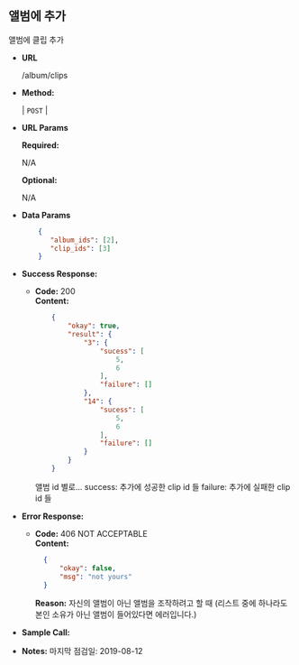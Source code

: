 **앨범에 추가**
----
  앨범에 클립 추가

* **URL**

  /album/clips

* **Method:**

  | `POST` |
  
*  **URL Params**

   **Required:**
 
   N/A

   **Optional:**
 
   N/A

* **Data Params**

  ```json
      {
         "album_ids": [2],
         "clip_ids": [3]
      }
  ``` 

* **Success Response:**
  
  * **Code:** 200 <br />
    **Content:** 
    ```json
        {
            "okay": true,
            "result": {
                "3": {
                    "sucess": [
                        5,
                        6
                    ],
                    "failure": []
                },
                "14": {
                    "sucess": [
                        5,
                        6
                    ],
                    "failure": []
                }
            }
        }
    ```
    앨범 id 별로...
    success: 추가에 성공한 clip id 들
    failure: 추가에 실패한 clip id 들
 
* **Error Response:**
    
  * **Code:** 406 NOT ACCEPTABLE <br />
    **Content:**
    ```json
      {
          "okay": false,
          "msg": "not yours"
      }
    ```
    **Reason:** 자신의 앨범이 아닌 앨범을 조작하려고 할 때 (리스트 중에 하나라도 
    본인 소유가 아닌 앨범이 들어있다면 에러입니다.)
       
    
* **Sample Call:**


* **Notes:**
    마지막 점검일: 2019-08-12
